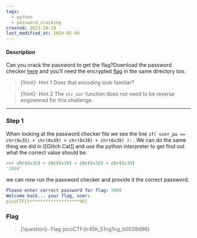 ```yaml
---
tags:
  - python
  - password_cracking
created: 2023-10-18
last_modified_at: 2024-02-04
---
```

#### Description

Can you crack the password to get the flag?Download the password checker [here](https://artifacts.picoctf.net/c/14/level2.py) and you'll need the encrypted [flag](https://artifacts.picoctf.net/c/14/level2.flag.txt.enc) in the same directory too.

> [!hint]- Hint 1
> Does that encoding look familiar?
> 

> [!hint]- Hint 2
> The `str_xor` function does not need to be reverse engineered for this challenge.


---

### Step 1
When looking at the password checker file we see the line `if( user_pw == chr(0x35) + chr(0x39) + chr(0x30) + chr(0x39) ):` . We can do the same thing we did in [[Glitch Cat]] and use the python interpreter to get find out what the correct value should be. 
```python
>>> chr(0x35) + chr(0x39) + chr(0x30) + chr(0x39)
'5909'
```
we can now run the password checker and provide it the correct password.
```yaml
Please enter correct password for flag: 5909
Welcome back... your flag, user:
picoCTF{tr******************96}
```


### Flag
> [!question]- Flag
> picoCTF{tr45h_51ng1ng_b0539d96}







